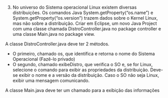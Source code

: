 3. No universo do Sistema operacional Linux existem diversas distribuições. Os comandos Java System.getProperty(“os.name”) e System.getProperty(“os.version”) trazem dados sobre o Kernel Linux, mas não sobre a distribuição. Criar em Eclipse, um novo Java Project com uma classe chamada DistroController.java no package controller e uma classe Main.java no package view.

A classe DistroController.java deve ter 2 métodos.

- O primeiro, chamado os, que identifica e retorna o nome do Sistema Operacional (Fazê-lo privado)
- O segundo, chamado exibeDistro, que verifica o SO e, se for Linux, selecione o comando para exibir as propriedades da distribuição. Deve-se exibir o nome e a versão da distribuição. Caso o SO não seja Linux, exibir uma mensagem comunicando.

A classe Main.java deve ter um chamado para a exibição das informações
